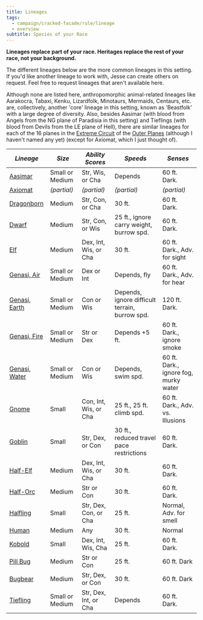 ```yaml
---
title: Lineages
tags:
  - campaign/cracked-facade/rule/lineage
  - overview
subtitle: Species of your Race
---
```


**Lineages replace part of your race. Heritages replace the rest of your race, not your background.**

The different lineages below are the more common lineages in this setting. If you'd like another lineage to work with, Jesse can create others on request. Feel free to request lineages that aren't available here.

Although none are listed here, anthropomorphic animal-related lineages like Aarakocra, Tabaxi, Kenku, Lizardfolk, Minotaurs, Mermaids, Centaurs, etc. are, collectively, another 'core' lineage in this setting, known as 'Beastfolk' with a large degree of diversity. Also, besides Aasimar (with blood from Angels from the NG plane of Paradisia in this setting) and Tieflings (with blood from Devils from the LE plane of Hell), there are similar lineages for each of the 16 planes in the [Extreme Circuit](../../../../lore/place/plane/outer/extreme-circuit/index.md) of the [Outer Planes](../../../../lore/place/plane/outer/index.md) (although I haven't named any yet) (except for Axiomat, which I just thought of).

| ***Lineage***                    | ***Size***      | ***Ability Scores***  | ***Speeds***                                   | ***Senses***                          |
| -------------------------------- | --------------- | --------------------- | ---------------------------------------------- | ------------------------------------- |
| [Aasimar](aasimar.md)            | Small or Medium | Str, Wis, or Cha      | Depends                                        | 60 ft. Dark.                          |
| [Axiomat](axiomat.md)            | *(partial)*     | *(partial)*           | *(partial)*                                    | *(partial)*                           |
| [Dragonborn](dragonborn.md)      | Medium          | Str, Con, or Cha      | 30 ft.                                         | 60 ft. Dark.                          |
| [Dwarf](dwarf.md)                | Medium          | Str, Con, or Wis      | 25 ft., ignore carry weight, burrow spd.       | 60 ft. Dark.                          |
| [Elf](elf.md)                    | Medium          | Dex, Int, Wis, or Cha | 30 ft.                                         | 60 ft. Dark., Adv. for sight          |
| [Genasi, Air](genasi-air.md)     | Small or Medium | Dex or Int            | Depends, fly                                   | 60 ft. Dark., Adv. for hear           |
| [Genasi, Earth](genasi-earth.md) | Small or Medium | Con or Wis            | Depends, ignore difficult terrain, burrow spd. | 120 ft. Dark.                         |
| [Genasi, Fire](genasi-fire.md)   | Small or Medium | Str or Dex            | Depends +5 ft.                                 | 60 ft. Dark., ignore smoke            |
| [Genasi, Water](genasi-water.md) | Small or Medium | Con or Wis            | Depends, swim spd.                             | 60 ft. Dark., ignore fog, murky water |
| [Gnome](gnome.md)                | Small           | Con, Int, Wis, or Cha | 25 ft., 25 ft. climb spd.                      | 60 ft. Dark., Adv. vs. Illusions      |
| [Goblin](goblin.md)              | Small           | Str, Dex, or Con      | 30 ft., reduced travel pace restrictions       | 60 ft. Dark.                          |
| [Half-Elf](half-elf.md)          | Medium          | Dex, Int, Wis, or Cha | 30 ft.                                         | 60 ft. Dark.                          |
| [Half-Orc](half-orc.md)          | Medium          | Str or Con            | 30 ft.                                         | 60 ft. Dark.                          |
| [Halfling](halfling.md)          | Small           | Str, Dex, Con, or Cha | 25 ft.                                         | Normal, Adv. for smell                |
| [Human](human.md)                | Medium          | Any                   | 30 ft.                                         | Normal                                |
| [Kobold](kobold.md)              | Small           | Dex, Int, Wis, Cha    | 25 ft.                                         | 60 ft. Dark.                          |
| [Pill Bug](pill-bug.md)          | Medium          | Str or Con            | 25 ft.                                         | 60 ft. Dark                           |
| [Bugbear](bugbear.md)            | Medium          | Str, Dex, or Con      | 30 ft.                                         | 60 ft. Dark                           |
| [Tiefling](tiefling.md)          | Small or Medium | Str, Dex, Int, or Cha | Depends                                        | 60 ft. Dark.                          |
